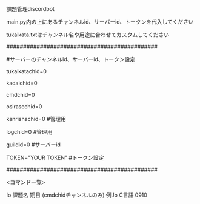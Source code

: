 課題管理discordbot</p>
main.py内の上にあるチャンネルid、サーバーid、トークンを代入してください</p>
tukaikata.txtはチャンネル名や用途に合わせてカスタムしてください</p></p>
#############################################</p>
#サーバーのチャンネルid、サーバーid、トークン設定</p>
tukaikatachid=0</p>
kadaichid=0</p>
cmdchid=0</p>
osirasechid=0</p>
</p>
kanrishachid=0 #管理用</p>
logchid=0 #管理用</p>
</p>
guildid=0 #サーバーid</p>
</p>
TOKEN="YOUR TOKEN" #トークン設定</p>
#############################################</p></p>
<コマンド一覧></p>
!o 課題名 期日 (cmdchidチャンネルのみ) 例.!o C言語 0910</p>
